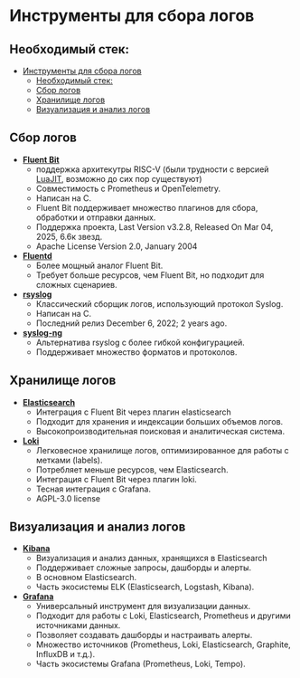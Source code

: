 # Инструменты для сбора логов 

## Необходимый стек:
- [Инструменты для сбора логов](#инструменты-для-сбора-логов)
  - [Необходимый стек:](#необходимый-стек)
  - [Сбор логов](#сбор-логов)
  - [Хранилище логов](#хранилище-логов)
  - [Визуализация и анализ логов](#визуализация-и-анализ-логов)

## Сбор логов
- **[Fluent Bit](https://github.com/fluent/fluent-bit/releases)**
  * поддержка архитекутры RISC-V (были трудности с версией [LuaJIT](https://chronosphere.io/learn/fluent-bit-risc-v/), возможно до сих пор существуют)
  *  Совместимость с Prometheus и OpenTelemetry.
  *  Написан на C.
  *  Fluent Bit поддерживает множество плагинов для сбора, обработки и отправки данных.
  *  Поддержка проекта, Last Version v3.2.8, Released On Mar 04, 2025, 6.6к звезд.
  *    Apache License Version 2.0, January 2004
- **[Fluentd](https://github.com/fluent/fluentd)**
    * Более мощный аналог Fluent Bit.
    * Требует больше ресурсов, чем Fluent Bit, но подходит для сложных сценариев.
- **[rsyslog](https://github.com/rsyslog/rsyslog.git)**
    * Классический сборщик логов, использующий протокол Syslog.
    * Написан на С.
    * Последний релиз December 6, 2022; 2 years ago.
- **[syslog-ng](https://github.com/syslog-ng/syslog-ng)**
    * Альтернатива rsyslog с более гибкой конфигурацией.
    * Поддерживает множество форматов и протоколов.

## Хранилище логов
- **[Elasticsearch](https://github.com/elastic/elasticsearch)**
    * Интеграция с Fluent Bit через плагин elasticsearch
    * Подходит для хранения и индексации больших объемов логов.
    * Высокопроизводительная поисковая и аналитическая система.
- **[Loki](https://github.com/grafana/loki)**
    * Легковесное хранилище логов, оптимизированное для работы с метками (labels).
    * Потребляет меньше ресурсов, чем Elasticsearch.
    * Интеграция с Fluent Bit через плагин loki.
    * Тесная интеграция с Grafana.
    * AGPL-3.0 license
## Визуализация и анализ логов
- **[Kibana](https://github.com/elastic/kibana)**
    * Визуализация и анализ данных, хранящихся в Elasticsearch
    * Поддерживает сложные запросы, дашборды и алерты.
    * В основном Elasticsearch.
    * Часть экосистемы ELK (Elasticsearch, Logstash, Kibana).
- **[Grafana](https://github.com/grafana/grafana)**
    * Универсальный инструмент для визуализации данных.
    * Подходит для работы с Loki, Elasticsearch, Prometheus и другими источниками данных.
    * Позволяет создавать дашборды и настраивать алерты.
    * Множество источников (Prometheus, Loki, Elasticsearch, Graphite, InfluxDB и т.д.).
    * Часть экосистемы Grafana (Prometheus, Loki, Tempo).

